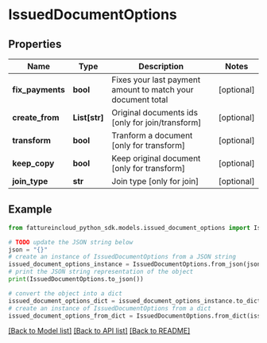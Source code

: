 # IssuedDocumentOptions


## Properties

Name | Type | Description | Notes
------------ | ------------- | ------------- | -------------
**fix_payments** | **bool** | Fixes your last payment amount to match your document total | [optional] 
**create_from** | **List[str]** | Original documents ids [only for join/transform] | [optional] 
**transform** | **bool** | Tranform a document [only for transform] | [optional] 
**keep_copy** | **bool** | Keep original document [only for transform] | [optional] 
**join_type** | **str** | Join type [only for join] | [optional] 

## Example

```python
from fattureincloud_python_sdk.models.issued_document_options import IssuedDocumentOptions

# TODO update the JSON string below
json = "{}"
# create an instance of IssuedDocumentOptions from a JSON string
issued_document_options_instance = IssuedDocumentOptions.from_json(json)
# print the JSON string representation of the object
print(IssuedDocumentOptions.to_json())

# convert the object into a dict
issued_document_options_dict = issued_document_options_instance.to_dict()
# create an instance of IssuedDocumentOptions from a dict
issued_document_options_from_dict = IssuedDocumentOptions.from_dict(issued_document_options_dict)
```
[[Back to Model list]](../README.md#documentation-for-models) [[Back to API list]](../README.md#documentation-for-api-endpoints) [[Back to README]](../README.md)


